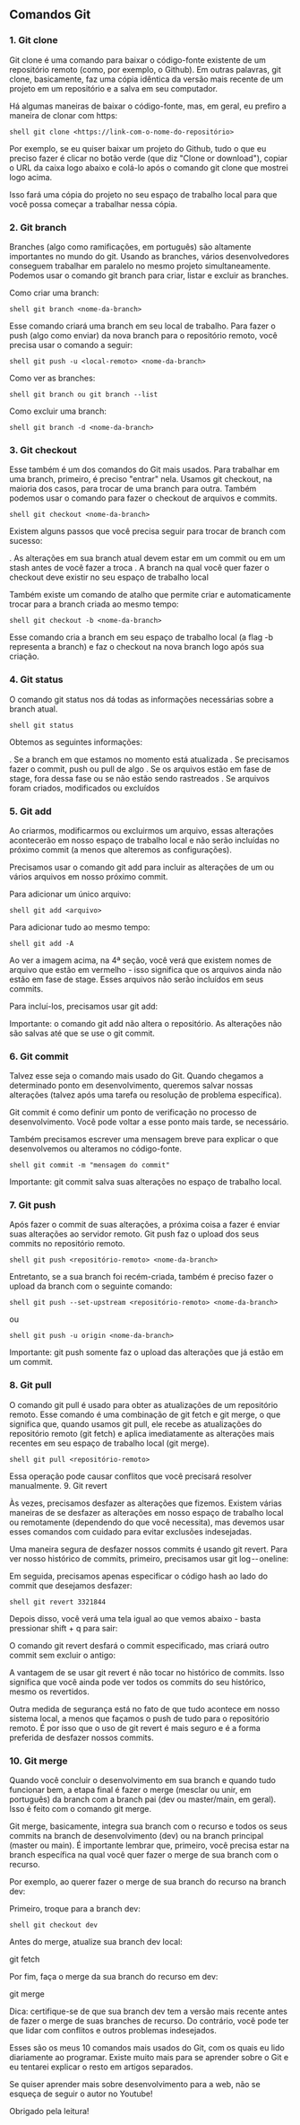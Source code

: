 ## Comandos Git
### 1. Git clone

Git clone é uma comando para baixar o código-fonte existente de um repositório remoto 
(como, por exemplo, o Github). Em outras palavras, git clone, basicamente, 
faz uma cópia idêntica da versão mais recente de um projeto em um repositório e a salva em seu computador.

Há algumas maneiras de baixar o código-fonte, mas, em geral, eu prefiro a maneira de clonar com https:

``shell
git clone <https://link-com-o-nome-do-repositório>
``

Por exemplo, se eu quiser baixar um projeto do Github, 
tudo o que eu preciso fazer é clicar no botão verde (que diz "Clone or download"), 
copiar o URL da caixa logo abaixo e colá-lo após o comando git clone que mostrei logo acima.

Isso fará uma cópia do projeto no seu espaço de trabalho local para que você possa começar a trabalhar nessa cópia.

### 2. Git branch

Branches (algo como ramificações, em português) são altamente importantes no mundo do git. 
Usando as branches, vários desenvolvedores conseguem trabalhar em paralelo no mesmo projeto simultaneamente. 
Podemos usar o comando git branch para criar, listar e excluir as branches.

Como criar uma branch:

``shell
git branch <nome-da-branch>
``

Esse comando criará uma branch em seu local de trabalho. 
Para fazer o push (algo como enviar) da nova branch para o repositório remoto, você precisa usar o comando a seguir:

``shell
git push -u <local-remoto> <nome-da-branch>
``

Como ver as branches:

``shell
git branch ou git branch --list
``

Como excluir uma branch:

``shell
git branch -d <nome-da-branch>
``

### 3. Git checkout

Esse também é um dos comandos do Git mais usados. Para trabalhar em uma branch, 
primeiro, é preciso "entrar" nela. Usamos git checkout, na maioria dos casos, 
para trocar de uma branch para outra. 
Também podemos usar o comando para fazer o checkout de arquivos e commits.

``shell
git checkout <nome-da-branch>
``

Existem alguns passos que você precisa seguir para trocar de branch com sucesso:

. As alterações em sua branch atual devem estar em um commit ou em um stash antes de você fazer a troca
. A branch na qual você quer fazer o checkout deve existir no seu espaço de trabalho local

Também existe um comando de atalho que permite criar e automaticamente 
trocar para a branch criada ao mesmo tempo:

``shell
git checkout -b <nome-da-branch>
``

Esse comando cria a branch em seu espaço de trabalho local (a flag -b representa a branch) e faz o checkout na nova branch logo após sua criação.

### 4. Git status

O comando git status nos dá todas as informações necessárias sobre a branch atual.

``shell
git status
``

Obtemos as seguintes informações:

. Se a branch em que estamos no momento está atualizada
. Se precisamos fazer o commit, push ou pull de algo
. Se os arquivos estão em fase de stage, fora dessa fase ou se não estão sendo rastreados
. Se arquivos foram criados, modificados ou excluídos

### 5. Git add

Ao criarmos, modificarmos ou excluirmos um arquivo, essas alterações acontecerão em nosso 
espaço de trabalho local e não serão incluídas no próximo commit (a menos que alteremos as configurações).

Precisamos usar o comando git add para incluir as alterações de um ou vários arquivos em nosso próximo commit.

Para adicionar um único arquivo:

``shell
git add <arquivo>
``

Para adicionar tudo ao mesmo tempo:

``shell
git add -A
``

Ao ver a imagem acima, na 4ª seção, você verá que existem nomes de arquivo que 
estão em vermelho - isso significa que os arquivos ainda não estão em fase de stage. 
Esses arquivos não serão incluídos em seus commits.

Para incluí-los, precisamos usar git add:

Importante: o comando git add não altera o repositório. 
As alterações não são salvas até que se use o git commit.

### 6. Git commit

Talvez esse seja o comando mais usado do Git. 
Quando chegamos a determinado ponto em desenvolvimento, 
queremos salvar nossas alterações (talvez após uma tarefa ou resolução de problema específica).

Git commit é como definir um ponto de verificação no processo de desenvolvimento. 
Você pode voltar a esse ponto mais tarde, se necessário.

Também precisamos escrever uma mensagem breve para explicar o 
que desenvolvemos ou alteramos no código-fonte.

``shell
git commit -m "mensagem do commit"
``

Importante: git commit salva suas alterações no espaço de trabalho local.

### 7. Git push

Após fazer o commit de suas alterações, a próxima coisa a fazer é enviar 
suas alterações ao servidor remoto. Git push faz o upload dos seus commits no repositório remoto.

``shell
git push <repositório-remoto> <nome-da-branch>
``

Entretanto, se a sua branch foi recém-criada, também é preciso fazer o upload da branch com o seguinte comando:

``shell
git push --set-upstream <repositório-remoto> <nome-da-branch>
``

ou

``shell
git push -u origin <nome-da-branch>
``

Importante: git push somente faz o upload das alterações que já estão em um commit.

### 8. Git pull

O comando git pull é usado para obter as atualizações de um repositório remoto. 
Esse comando é uma combinação de git fetch e git merge, o que significa que, 
quando usamos git pull, ele recebe as atualizações do repositório remoto 
(git fetch) e aplica imediatamente as alterações mais recentes em seu espaço de trabalho local (git merge).

``shell
git pull <repositório-remoto>
``

Essa operação pode causar conflitos que você precisará resolver manualmente.
9. Git revert

Às vezes, precisamos desfazer as alterações que fizemos. Existem várias maneiras de 
se desfazer as alterações em nosso espaço de trabalho local ou remotamente 
(dependendo do que você necessita), mas devemos usar esses comandos com cuidado para evitar exclusões indesejadas.

Uma maneira segura de desfazer nossos commits é usando git revert. 
Para ver nosso histórico de commits, primeiro, precisamos usar git log -- oneline:

Em seguida, precisamos apenas especificar o código hash ao lado do commit que desejamos desfazer:

``shell
git revert 3321844
``

Depois disso, você verá uma tela igual ao que vemos abaixo - basta pressionar shift + q para sair:

O comando git revert desfará o commit especificado, mas criará outro commit sem excluir o antigo:

A vantagem de se usar git revert é não tocar no histórico de commits. 
Isso significa que você ainda pode ver todos os commits do seu histórico, mesmo os revertidos.

Outra medida de segurança está no fato de que tudo acontece em nosso sistema local, 
a menos que façamos o push de tudo para o repositório remoto. 
É por isso que o uso de git revert é mais seguro e é a forma preferida de desfazer nossos commits.

### 10. Git merge

Quando você concluir o desenvolvimento em sua branch e quando tudo funcionar bem, 
a etapa final é fazer o merge (mesclar ou unir, em português) da branch com a branch pai 
(dev ou master/main, em geral). Isso é feito com o comando git merge.

Git merge, basicamente, integra sua branch com o recurso e todos os seus commits na branch 
de desenvolvimento (dev) ou na branch principal (master ou main). 
É importante lembrar que, primeiro, você precisa estar na branch específica na qual 
você quer fazer o merge de sua branch com o recurso.

Por exemplo, ao querer fazer o merge de sua branch do recurso na branch dev:

Primeiro, troque para a branch dev:

``shell
git checkout dev
``

Antes do merge, atualize sua branch dev local:

git fetch

Por fim, faça o merge da sua branch do recurso em dev:

git merge <nome-da-branch-com-o-recurso>

Dica: certifique-se de que sua branch dev tem a versão mais recente antes de fazer o merge de suas branches de recurso. Do contrário, você pode ter que lidar com conflitos e outros problemas indesejados.

Esses são os meus 10 comandos mais usados do Git, com os quais eu lido diariamente ao programar. Existe muito mais para se aprender sobre o Git e eu tentarei explicar o resto em artigos separados.

Se quiser aprender mais sobre desenvolvimento para a web, não se esqueça de seguir o autor no Youtube!

Obrigado pela leitura!


